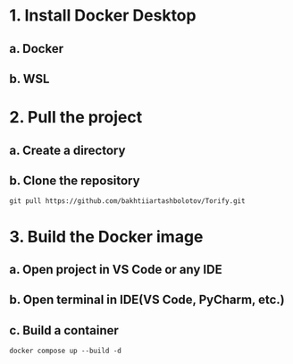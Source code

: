 # 1. Install Docker Desktop
## a. Docker
## b. WSL
# 2. Pull the project
## a. Create a directory
## b. Clone the repository
```
git pull https://github.com/bakhtiiartashbolotov/Torify.git
```
# 3. Build the Docker image
## a. Open project in VS Code or any IDE
## b. Open terminal in IDE(VS Code, PyCharm, etc.)
## c. Build a container
```
docker compose up --build -d
```
